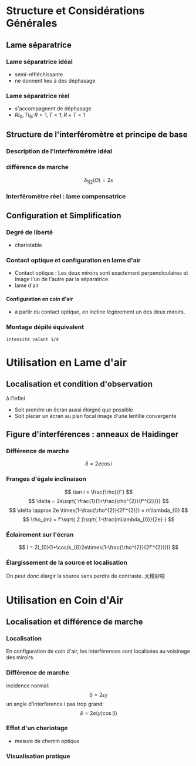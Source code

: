 # Structure et Considérations Générales
## Lame séparatrice
### Lame séparatrice idéal 
- semi-réfléchissante
- ne donnent lieu à des déphasage 
### Lame séparatrice réel
- s'accompagnent de déphasage 
- $RI_{0},TI_{0};R<1,T<1;R+T<1$
## Structure de l'interféromètre et principe de base
### Description de l'interféromètre idéal 
### différence de marche
$$
\delta_{1|2}(O) = 2x
$$
### Interféromètre réel : lame compensatrice
## Configuration et Simplification
### Degré de liberté 
- chariotable
### Contact optique et configuration en lame d'air
- Contact optique : Les deux miroirs sont exactement perpendiculaires et image l'un de l'autre par la séparatrice.
- lame d'air
#### Configuration en coin d'air
- à partir du contact optique, on incline légèrement un des deux miroirs.
### Montage dépilé équivalent 
	intensité valant 1/4

# Utilisation en Lame d'air
## Localisation et condition d'observation
à l'infini
- Soit prendre un écran aussi éloigné que possible 
- Soit placer un écran au plan focal image d'une lentille convergente
## Figure d'interférences : anneaux de Haidinger
### Différence de marche
$$
\delta = 2e\cos i
$$
### Franges d'égale inclinaison
$$
\tan i = \frac{\rho}{f'}
$$
$$
\delta = 2e\sqrt{ \frac{1}{1+\frac{\rho^{2}}{f'^{2}}}} 
$$
$$
\delta \approx 2e \times(1-\frac{\rho^{2}}{2f'^{2}}) = m\lambda_{0}
$$
$$
\rho_{m} = f'\sqrt{ 2 }\sqrt{ 1-\frac{m\lambda_{0}}{2e} }
$$
### Éclairement sur l'écran
$$
I = 2I_{0}(1+\cos(k_{0}2e\times(1-\frac{\rho^{2}}{2f'^{2}})))
$$
### Élargissement de la source et localisation 
On peut donc élargir la source sans perdre de contraste.
	太精妙啦

# Utilisation en Coin d'Air
## Localisation et différence de marche
### Localisation
En configuration de coin d'air, les interférences sont localisées au voisinage des miroirs.
### Différence de marche
incidence normal:
$$
\delta = 2\epsilon y
$$
un angle d'interference i pas trop grand:
$$
\delta = 2e(y)\cos(i)
$$
### Effet d'un chariotage
- mesure de chemin optique

### Visualisation pratique
